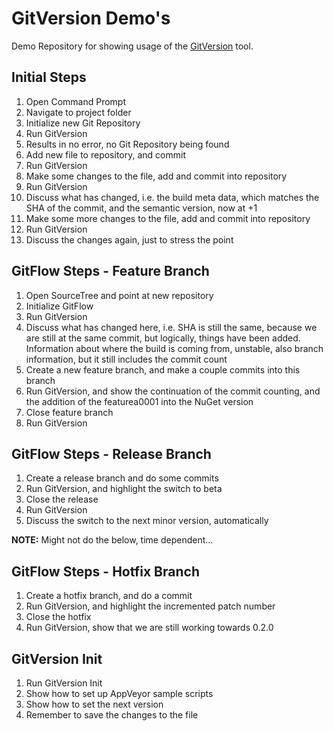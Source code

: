 # GitVersion Demo's
Demo Repository for showing usage of the [GitVersion](https://github.com/GitTools/GitVersion) tool.

## Initial Steps
1. Open Command Prompt
2. Navigate to project folder
3. Initialize new Git Repository
3. Run GitVersion
4. Results in no error, no Git Repository being found
5. Add new file to repository, and commit
7. Run GitVersion
8. Make some changes to the file, add and commit into repository
9. Run GitVersion
10. Discuss what has changed, i.e. the build meta data, which matches the SHA of the commit, and the semantic version, now at +1
11. Make some more changes to the file, add and commit into repository
12. Run GitVersion
13. Discuss the changes again, just to stress the point

## GitFlow Steps - Feature Branch
1. Open SourceTree and point at new repository
2. Initialize GitFlow
3. Run GitVersion
4. Discuss what has changed here, i.e. SHA is still the same, because we are still at the same commit, but logically, things have been added.  Information about where the build is coming from, unstable, also branch information, but it still includes the commit count
5. Create a new feature branch, and make a couple commits into this branch
6. Run GitVersion, and show the continuation of the commit counting, and the addition of the featurea0001 into the NuGet version
7. Close feature branch
8. Run GitVersion

## GitFlow Steps - Release Branch
1. Create a release branch and do some commits
2. Run GitVersion, and highlight the switch to beta
3. Close the release
4. Run GitVersion
5. Discuss the switch to the next minor version, automatically

**NOTE:** Might not do the below, time dependent...

## GitFlow Steps - Hotfix Branch
1. Create a hotfix branch, and do a commit
2. Run GitVersion, and highlight the incremented patch number
3. Close the hotfix
4. Run GitVersion, show that we are still working towards 0.2.0

## GitVersion Init
1. Run GitVersion Init
2. Show how to set up AppVeyor sample scripts
3. Show how to set the next version
4. Remember to save the changes to the file
